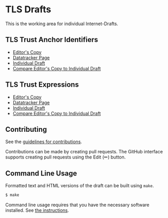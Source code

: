 # TLS Drafts

This is the working area for individual Internet-Drafts.

## TLS Trust Anchor Identifiers

* [Editor's Copy](https://davidben.github.io/tls-trust-expressions/#go.draft-beck-tls-trust-anchor-ids.html)
* [Datatracker Page](https://datatracker.ietf.org/doc/draft-beck-tls-trust-anchor-ids)
* [Individual Draft](https://datatracker.ietf.org/doc/html/draft-beck-tls-trust-anchor-ids)
* [Compare Editor's Copy to Individual Draft](https://davidben.github.io/tls-trust-expressions/#go.draft-beck-tls-trust-anchor-ids.diff)

## TLS Trust Expressions

* [Editor's Copy](https://davidben.github.io/tls-trust-expressions/#go.draft-davidben-tls-trust-expr.html)
* [Datatracker Page](https://datatracker.ietf.org/doc/draft-davidben-tls-trust-expr)
* [Individual Draft](https://datatracker.ietf.org/doc/html/draft-davidben-tls-trust-expr)
* [Compare Editor's Copy to Individual Draft](https://davidben.github.io/tls-trust-expressions/#go.draft-davidben-tls-trust-expr.diff)


## Contributing

See the
[guidelines for contributions](https://github.com/davidben/tls-trust-expressions/blob/main/CONTRIBUTING.md).

Contributions can be made by creating pull requests.
The GitHub interface supports creating pull requests using the Edit (✏) button.


## Command Line Usage

Formatted text and HTML versions of the draft can be built using `make`.

```sh
$ make
```

Command line usage requires that you have the necessary software installed.  See
[the instructions](https://github.com/martinthomson/i-d-template/blob/main/doc/SETUP.md).

